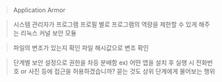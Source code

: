 > Application Armor

> 시스템 관리자가 프로그램 프로필 별로 프로그램의 역량을 제한할 수 있게 해주는 리눅스 커널 보안 모듈

 > 파일의 변조가 있는지 확인
>  파일 해시값으로 변조 확인

> 단계별 보안 설정으로 권한을 차등 분배함
> ex) 어떤 앱을 설치 후 실행 시 전화번호 or 사진 등에 접근을 허용하겠습니까? 묻는 것도 상위 단계에게 물어보는 행위